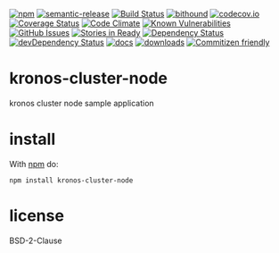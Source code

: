 [![npm](https://img.shields.io/npm/v/kronos-cluster-node.svg)](https://www.npmjs.com/package/kronos-cluster-node)
[![semantic-release](https://img.shields.io/badge/%20%20%F0%9F%93%A6%F0%9F%9A%80-semantic--release-e10079.svg)](https://github.com/Kronos-Integration/kronos-cluster-node)
[![Build Status](https://secure.travis-ci.org/Kronos-Integration/kronos-cluster-node.png)](http://travis-ci.org/Kronos-Integration/kronos-cluster-node)
[![bithound](https://www.bithound.io/github/Kronos-Integration/kronos-cluster-node/badges/score.svg)](https://www.bithound.io/github/Kronos-Integration/kronos-cluster-node)
[![codecov.io](http://codecov.io/github/Kronos-Integration/kronos-cluster-node/coverage.svg?branch=master)](http://codecov.io/github/Kronos-Integration/kronos-cluster-node?branch=master)
[![Coverage Status](https://coveralls.io/repos/Kronos-Integration/kronos-cluster-node/badge.svg)](https://coveralls.io/r/Kronos-Integration/kronos-cluster-node)
[![Code Climate](https://codeclimate.com/github/Kronos-Integration/kronos-cluster-node/badges/gpa.svg)](https://codeclimate.com/github/Kronos-Integration/kronos-cluster-node)
[![Known Vulnerabilities](https://snyk.io/test/github/Kronos-Integration/kronos-cluster-node/badge.svg)](https://snyk.io/test/github/Kronos-Integration/kronos-cluster-node)
[![GitHub Issues](https://img.shields.io/github/issues/Kronos-Integration/kronos-cluster-node.svg?style=flat-square)](https://github.com/Kronos-Integration/kronos-cluster-node/issues)
[![Stories in Ready](https://badge.waffle.io/Kronos-Integration/kronos-cluster-node.svg?label=ready&title=Ready)](http://waffle.io/Kronos-Integration/kronos-cluster-node)
[![Dependency Status](https://david-dm.org/Kronos-Integration/kronos-cluster-node.svg)](https://david-dm.org/Kronos-Integration/kronos-cluster-node)
[![devDependency Status](https://david-dm.org/Kronos-Integration/kronos-cluster-node/dev-status.svg)](https://david-dm.org/Kronos-Integration/kronos-cluster-node#info=devDependencies)
[![docs](http://inch-ci.org/github/Kronos-Integration/kronos-cluster-node.svg?branch=master)](http://inch-ci.org/github/Kronos-Integration/kronos-cluster-node)
[![downloads](http://img.shields.io/npm/dm/kronos-cluster-node.svg?style=flat-square)](https://npmjs.org/package/kronos-cluster-node)
[![Commitizen friendly](https://img.shields.io/badge/commitizen-friendly-brightgreen.svg)](http://commitizen.github.io/cz-cli/)

kronos-cluster-node
=====
kronos cluster node sample application


install
=======

With [npm](http://npmjs.org) do:

```shell
npm install kronos-cluster-node
```

license
=======

BSD-2-Clause
